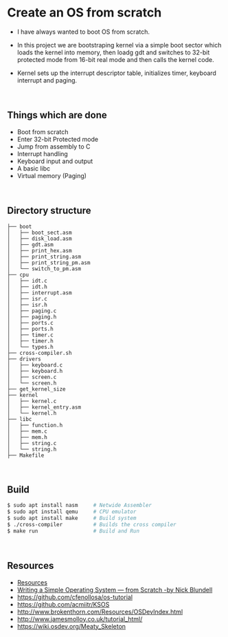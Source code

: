 # Create an OS from scratch

 - I have always wanted to boot OS from scratch.
 
 - In this project we are bootstraping kernel via a simple boot sector which loads the kernel into memory, then loadg gdt and switches to 32-bit protected mode from 16-bit real mode and then calls the kernel code.
 
 - Kernel sets up the interrupt descriptor table, initializes timer, keyboard interrupt and paging.

<br/>

## Things which are done
-   Boot from scratch
-   Enter 32-bit Protected mode
-   Jump from assembly to C
-   Interrupt handling
-   Keyboard input and output
-   A basic libc
-	Virtual memory (Paging)

<br/>

## Directory structure

```
├── boot
│   ├── boot_sect.asm
│   ├── disk_load.asm
│   ├── gdt.asm
│   ├── print_hex.asm
│   ├── print_string.asm
│   ├── print_string_pm.asm
│   └── switch_to_pm.asm
├── cpu
│   ├── idt.c
│   ├── idt.h
│   ├── interrupt.asm
│   ├── isr.c
│   ├── isr.h
│   ├── paging.c
│   ├── paging.h
│   ├── ports.c
│   ├── ports.h
│   ├── timer.c
│   ├── timer.h
│   └── types.h
├── cross-compiler.sh
├── drivers
│   ├── keyboard.c
│   ├── keyboard.h
│   ├── screen.c
│   └── screen.h
├── get_kernel_size
├── kernel
│   ├── kernel.c
│   ├── kernel_entry.asm
│   └── kernel.h
├── libc
│   ├── function.h
│   ├── mem.c
│   ├── mem.h
│   ├── string.c
│   └── string.h
├── Makefile
```

<br/>

## Build

```bash
$ sudo apt install nasm     # Netwide Assembler
$ sudo apt install qemu     # CPU emulator
$ sudo apt install make     # Build system
$ ./cross-compiler          # Builds the cross compiler 
$ make run                  # Build and Run
```

<br/>

## Resources 
-	[Resources](Resources.md)
-   [Writing a Simple Operating System —
from Scratch -by
Nick Blundell](https://www.cs.bham.ac.uk/~exr/lectures/opsys/10_11/lectures/os-dev.pdf)
-   https://github.com/cfenollosa/os-tutorial
-   https://github.com/acmiitr/KSOS
-   http://www.brokenthorn.com/Resources/OSDevIndex.html
-   http://www.jamesmolloy.co.uk/tutorial_html/
-   https://wiki.osdev.org/Meaty_Skeleton

<br/>
